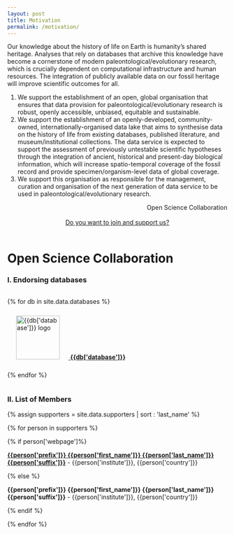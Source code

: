 ```yaml
---
layout: post
title: Motivation 
permalink: /motivation/
---
```


Our knowledge about the history of life on Earth is humanity’s shared heritage. Analyses that rely on databases that archive this knowledge have become a cornerstone of modern paleontological/evolutionary research, which is crucially dependent on computational infrastructure and human resources. The integration of publicly available data on our fossil heritage will improve scientific outcomes for all. 
 
1. We support the establishment of an open, global organisation that ensures that data provision for paleontological/evolutionary research is robust, openly accessible, unbiased, equitable and sustainable. 
2. We support the establishment of an openly-developed, community-owned, internationally-organised data lake that aims to synthesise data on the history of life from existing databases, published literature, and museum/institutional collections. The data service is expected to support the assessment of previously untestable scientific hypotheses through the integration of ancient, historical and present-day biological information, which will increase spatio-temporal coverage of the fossil record and provide specimen/organism-level data of global coverage.
3. We support this organisation as responsible for the management, curation and organisation of the next generation of data service to be used in paleontological/evolutionary research.


<div style="text-align:right">
  Open Science Collaboration
</div>

<br>

<div style="text-align:center">
<a class="btn btn-success btn-lg get-started-btn" href="https://forms.gle/JbTzFR1ZkmsborsS9">
Do you want to join and support us? 
</a>
</div>

<br>

# Open Science Collaboration 

  

### I. Endorsing databases

<div style="display:grid;grid-template-rows:auto">

{% for db in site.data.databases %}

<div style="grid-row;margin-top:10px;margin-bottom:10px">

<a href="{{db['webpage']}}">
<img src="{{site.baseurl}}{{site.url}}/images/logos/{{db['logo']}}" alt="{{db['database']}} logo" height="100px" style="margin-left:20px;margin-right:20px">
<strong>{{db['database']}}</strong>
</a>

</div>

{% endfor %}

</div>

### II. List of Members

{% assign supporters = site.data.supporters | sort : 'last_name' %}

{% for person in supporters %}

{% if person['webpage']%}

[<strong>{{person['prefix']}} {{person['first_name']}} {{person['last_name']}} {{person['suffix']}}</strong>]({{person['webpage']}}) - {{person['institute']}}, {{person['country']}}

{% else %}

<strong>{{person['prefix']}} {{person['first_name']}} {{person['last_name']}} {{person['suffix']}}</strong> - {{person['institute']}}, {{person['country']}}

{% endif %}

{% endfor %}



